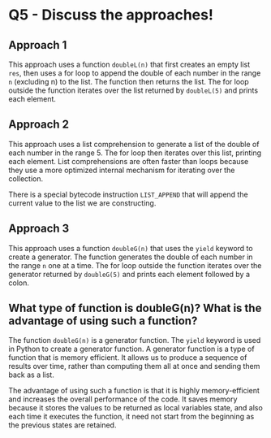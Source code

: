 # Q5 - Discuss the approaches!

## Approach  1

This approach uses a function `doubleL(n)` that first creates an empty list `res`, then uses a for loop to append the double of each number in the range `n` (excluding n) to the list. The function then returns the list. The for loop outside the function iterates over the list returned by `doubleL(5)` and prints each element.

## Approach  2

This approach uses a list comprehension to generate a list of the double of each number in the range  5. The for loop then iterates over this list, printing each element. List comprehensions are often faster than loops because they use a more optimized internal mechanism for iterating over the collection.

There is a special bytecode instruction `LIST_APPEND` that will append the current value to the list we are constructing.

## Approach  3

This approach uses a function `doubleG(n)` that uses the `yield` keyword to create a generator. The function generates the double of each number in the range `n` one at a time. The for loop outside the function iterates over the generator returned by `doubleG(5)` and prints each element followed by a colon.

## What type of function is doubleG(n)? What is the advantage of using such a function?

The function `doubleG(n)` is a generator function. The `yield` keyword is used in Python to create a generator function. A generator function is a type of function that is memory efficient. It allows us to produce a sequence of results over time, rather than computing them all at once and sending them back as a list.

The advantage of using such a function is that it is highly memory-efficient and increases the overall performance of the code. It saves memory because it stores the values to be returned as local variables state, and also each time it executes the function, it need not start from the beginning as the previous states are retained.
